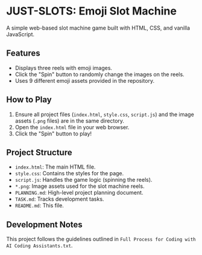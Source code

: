 # JUST-SLOTS: Emoji Slot Machine

A simple web-based slot machine game built with HTML, CSS, and vanilla JavaScript.

## Features

*   Displays three reels with emoji images.
*   Click the "Spin" button to randomly change the images on the reels.
*   Uses 9 different emoji assets provided in the repository.

## How to Play

1.  Ensure all project files (`index.html`, `style.css`, `script.js`) and the image assets (`.png` files) are in the same directory.
2.  Open the `index.html` file in your web browser.
3.  Click the "Spin" button to play!

## Project Structure

*   `index.html`: The main HTML file.
*   `style.css`: Contains the styles for the page.
*   `script.js`: Handles the game logic (spinning the reels).
*   `*.png`: Image assets used for the slot machine reels.
*   `PLANNING.md`: High-level project planning document.
*   `TASK.md`: Tracks development tasks.
*   `README.md`: This file.

## Development Notes

This project follows the guidelines outlined in `Full Process for Coding with AI Coding Assistants.txt`.

